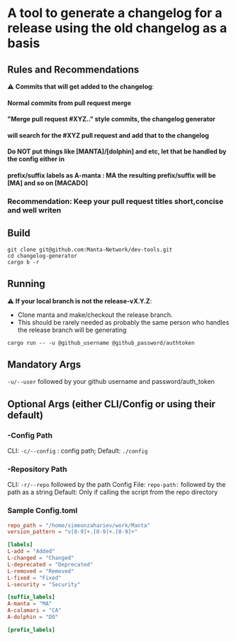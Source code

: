 # A tool to generate a changelog for a release using the old changelog as a basis

## Rules and Recommendations 
:warning: **Commits that will get added to the changelog**:
#### Normal commits from pull request merge

#### "Merge pull request #XYZ.." style commits, the changelog generator
#### will search for the #XYZ pull request and add that to the changelog

#### Do NOT put things like [MANTA]/[dolphin] and etc, let that be handled by the config either in
####  prefix/suffix labels as A-manta : MA the resulting prefix/suffix will be [MA] and so on [MACADO]

### Recommendation: Keep your pull request titles short,concise and well writen

## Build
```shell
git clone git@github.com:Manta-Network/dev-tools.git
cd changelog-generator
cargo b -r
```

## Running
:warning: **If your local branch is not the release-vX.Y.Z**:
 - Clone manta and make/checkout the release branch.
 - This should be rarely needed as probably the same person who handles the release branch will be generating
```shell
cargo run -- -u @github_username @github_password/authtoken
```

## Mandatory Args
``` -u/--user ``` followed by your github username and password/auth_token

## Optional Args (either CLI/Config or using their default)

### -Config Path
CLI:
``` -c/--config ``` : config path;
Default: 
```./config```
### -Repository Path
CLI:
``` -r/--repo ``` followed by the path
Config File:
```repo-path:``` followed by the path as a string
Default:
  Only if calling the script from the repo directory


### Sample Config.toml
```toml
repo_path = "/home/simeonzahariev/work/Manta"
version_pattern = "v[0-9]+.[0-9]+.[0-9]+"

[labels]
L-add = "Added"
L-changed = "Changed"
L-deprecated = "Deprecated"
L-removed = "Removed"
L-fixed = "Fixed"
L-security = "Security"

[suffix_labels]
A-manta = "MA"
A-calamari = "CA"
A-dolphin = "DO"

[prefix_labels]

```
